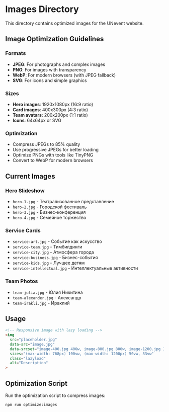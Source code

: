 # Images Directory

This directory contains optimized images for the UNevent website.

## Image Optimization Guidelines

### Formats
- **JPEG**: For photographs and complex images
- **PNG**: For images with transparency
- **WebP**: For modern browsers (with JPEG fallback)
- **SVG**: For icons and simple graphics

### Sizes
- **Hero images**: 1920x1080px (16:9 ratio)
- **Card images**: 400x300px (4:3 ratio)
- **Team avatars**: 200x200px (1:1 ratio)
- **Icons**: 64x64px or SVG

### Optimization
- Compress JPEGs to 85% quality
- Use progressive JPEGs for better loading
- Optimize PNGs with tools like TinyPNG
- Convert to WebP for modern browsers

## Current Images

### Hero Slideshow
- `hero-1.jpg` - Театрализованное представление
- `hero-2.jpg` - Городской фестиваль  
- `hero-3.jpg` - Бизнес-конференция
- `hero-4.jpg` - Семейное торжество

### Service Cards
- `service-art.jpg` - Событие как искусство
- `service-team.jpg` - Тимбилдинги
- `service-city.jpg` - Атмосфера города
- `service-business.jpg` - Бизнес-события
- `service-kids.jpg` - Лучшее детям
- `service-intellectual.jpg` - Интеллектуальные активности

### Team Photos
- `team-julia.jpg` - Юлия Никитина
- `team-alexander.jpg` - Александр
- `team-irakli.jpg` - Ираклий

## Usage

```html
<!-- Responsive image with lazy loading -->
<img 
  src="placeholder.jpg" 
  data-src="image.jpg" 
  data-srcset="image-400.jpg 400w, image-800.jpg 800w, image-1200.jpg 1200w"
  sizes="(max-width: 768px) 100vw, (max-width: 1200px) 50vw, 33vw"
  class="lazyload"
  alt="Description"
>
```

## Optimization Script

Run the optimization script to compress images:

```bash
npm run optimize:images
```
